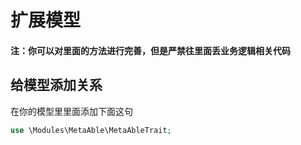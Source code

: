 # 扩展模型
#### 注：你可以对里面的方法进行完善，但是严禁往里面丢业务逻辑相关代码

## 给模型添加关系

在你的模型里里面添加下面这句
```php
use \Modules\MetaAble\MetaAbleTrait;
```